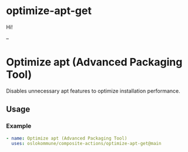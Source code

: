 # optimize-apt-get

Hi!

<!-- BOILERPLATE BEGIN -->
<!-- Generated by running `make docs` from the project root -->–

# Optimize apt (Advanced Packaging Tool)

Disables unnecessary apt features to optimize installation performance.

## Usage

### Example

```yaml
- name: Optimize apt (Advanced Packaging Tool)
  uses: oslokommune/composite-actions/optimize-apt-get@main
```



<!-- BOILERPLATE END -->